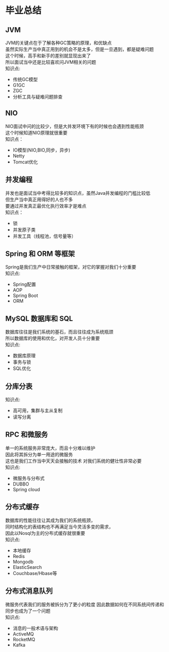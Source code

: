 # 毕业总结
## JVM
JVM的关键点在于了解各种GC策略的原理，和优缺点  
虽然实际生产当中真正用到的机会不是太多，但是一旦遇到，都是疑难问题  
这个时候，高手和新手的差别就显现出来了  
所以面试当中还是比较喜欢问JVM相关的问题  
知识点:
* 传统GC模型
* G1GC
* ZGC
* 分析工具与疑难问题排查
## NIO
NIO面试中问的比较少，但是大并发环境下有的时候也会遇到性能瓶颈  
这个时候知道NIO原理就很重要  
知识点：
* IO模型(NIO,BIO,同步，异步)
* Netty
* Tomcat优化
## 并发编程
并发也是面试当中考得比较多的知识点，虽然Java并发编程的门槛比较低  
但生产当中真正用得好的人也不多  
要通过并发真正最优化执行效率才是难点  
知识点：
* 锁
* 并发原子类
* 并发工具（线程池，信号量等）
## Spring 和 ORM 等框架
Spring是我们生产中日常接触的框架，对它的掌握对我们十分重要  
知识点:
* Spring配置
* AOP
* Spring Boot
* ORM
## MySQL 数据库和 SQL
数据库往往是我们系统的基石，而且往往成为系统瓶颈  
所以数据库的使用和优化，对开发人员十分重要  
知识点:
* 数据库原理
* 事务与锁
* SQL优化
## 分库分表
知识点:
* 高可用，集群与主从复制
* 读写分离
## RPC 和微服务
单一的系统服务非常庞大，而且十分难以维护  
因此将其拆分为单一用途的微服务  
这也是我们工作当中天天会接触的技术
对我们系统的健壮性非常必要  
知识点:
* 微服务与分布式
* DUBBO
* Spring cloud
## 分布式缓存
数据库的性能往往让其成为我们的系统瓶颈，  
同时结构化的表结构也不再满足当今灵活多变的需求，  
因此以Nosql为主的分布式缓存就很重要  
知识点:
* 本地缓存
* Redis
* Mongodb
* ElasticSearch
* Couchbase/Hbase等
## 分布式消息队列
微服务代表我们的服务被拆分为了更小的粒度
因此数据如何在不同系统间传递和同步也成为了一个问题  
知识点:
* 消息的一般术语与架构
* ActiveMQ
* RocketMQ
* Kafka